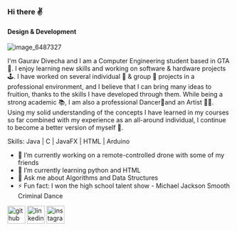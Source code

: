 ### Hi there ✌️
#### Design & Development

![image_6487327](https://user-images.githubusercontent.com/91444858/165878548-c7976160-2387-40be-98aa-849b3c30e196.JPG)

I'm Gaurav Divecha and I am a Computer Engineering student based in GTA 🏫. I enjoy learning new skills and working on software & hardware projects 🕹️. I have worked on several individual 👤 & group 👥 projects in a professional environment, and I believe that I can bring many ideas to fruition, thanks to the skills I have developed through them. While being a strong academic 📚, I am also a professional Dancer🕺and an Artist 🧑‍🎨. Using my solid understanding of the concepts I have learned in my courses so far combined with my experience as an all-around individual, I continue to become a better version of myself 🦾.

Skills: Java | C | JavaFX | HTML | Arduino

- 🔭 I’m currently working on a remote-controlled drone with some of my friends 
- 🌱 I’m currently learning python and HTML 
- 💬 Ask me about Algorithms and Data Structures 
- ⚡ Fun fact: I won the high school talent show - Michael Jackson Smooth Criminal Dance 


[<img src='https://cdn.jsdelivr.net/npm/simple-icons@3.0.1/icons/github.svg' alt='github' height='40'>](https://github.com/gdivecha)  [<img src='https://cdn.jsdelivr.net/npm/simple-icons@3.0.1/icons/linkedin.svg' alt='linkedin' height='40'>](https://www.linkedin.com/in/gauravcdivecha/)  [<img src='https://cdn.jsdelivr.net/npm/simple-icons@3.0.1/icons/instagram.svg' alt='instagram' height='40'>](https://www.instagram.com/_gaurav.cd_/)  

